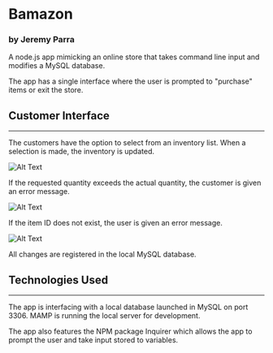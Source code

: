 # Bamazon
### by Jeremy Parra
 
A node.js app mimicking an online store that takes command line input and modifies a MySQL database.
 
The app has a single interface where the user is prompted to "purchase" items or exit the store.
 
## Customer Interface
<hr>
The customers have the option to select from an inventory list. When a selection is made, the inventory is updated.

![Alt Text](https://github.com/jparradev/Bamazon-CLI/blob/master/Media/Sequence%2001.gif?raw=true)
 
If the requested quantity exceeds the actual quantity, the customer is given an error message.

![Alt Text](https://github.com/jparradev/Bamazon-CLI/blob/master/Media/Sequence%2002.gif?raw=true)
 
If the item ID does not exist, the user is given an error message.

![Alt Text](https://github.com/jparradev/Bamazon-CLI/blob/master/Media/Sequence%2003.gif?raw=true)
 
All changes are registered in the local MySQL database.
 
## Technologies Used
<hr>
 
The app is interfacing with a local database launched in MySQL on port 3306. MAMP is running the local server for development.
 
The app also features the NPM package Inquirer which allows the app to prompt the user and take input stored to variables.

